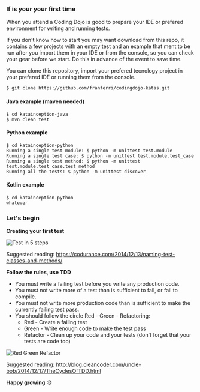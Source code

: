 
### If is your your first time

When you attend a Coding Dojo is good to prepare your IDE or prefered environment for writing and running tests.

If you don't know how to start you may want download from this repo, it contains a few projects with an empty test and an example that ment to be run after you import them in your IDE or from the console, so you can check your gear before we start. Do this in advance of the event to save time.

You can clone this repository, import your prefered tecnology project in your prefered IDE or running them from the console.

    $ git clone https://github.com/franferri/codingdojo-katas.git

#### Java example (maven needed)
    $ cd katainception-java
    $ mvn clean test

#### Python example

    $ cd katainception-python
    Running a single test module: $ python -m unittest test.module
    Running a single test case: $ python -m unittest test.module.test_case
    Running a single test method: $ python -m unittest test.module.test_case.test_method
    Running all the tests: $ python -m unittest discover

#### Kotlin example

	$ cd katainception-python
	whatever

### Let's begin

**Creating your first test**

![Test in 5 steps](https://github.com/franferri/codingdojo-katas/blob/master/images/test_in_5_steps.jpeg)

Suggested reading: https://codurance.com/2014/12/13/naming-test-classes-and-methods/

**Follow the rules, use TDD**
* You must write a failing test before you write any production code.
* You must not write more of a test than is sufficient to fail, or fail to compile.
* You must not write more production code than is sufficient to make the currently failing test pass.
* You should follow the circle Red - Green - Refactoring:
  * Red - Create a failing test
  * Green - Write enough code to make the test pass
  * Refactor - Clean up your code and your tests (don't forget that your tests are code too)

![Red Green Refactor](https://github.com/franferri/codingdojo-katas/blob/master/images/red_green_refactor.jpg)

Suggested reading: http://blog.cleancoder.com/uncle-bob/2014/12/17/TheCyclesOfTDD.html

**Happy growing :D**

